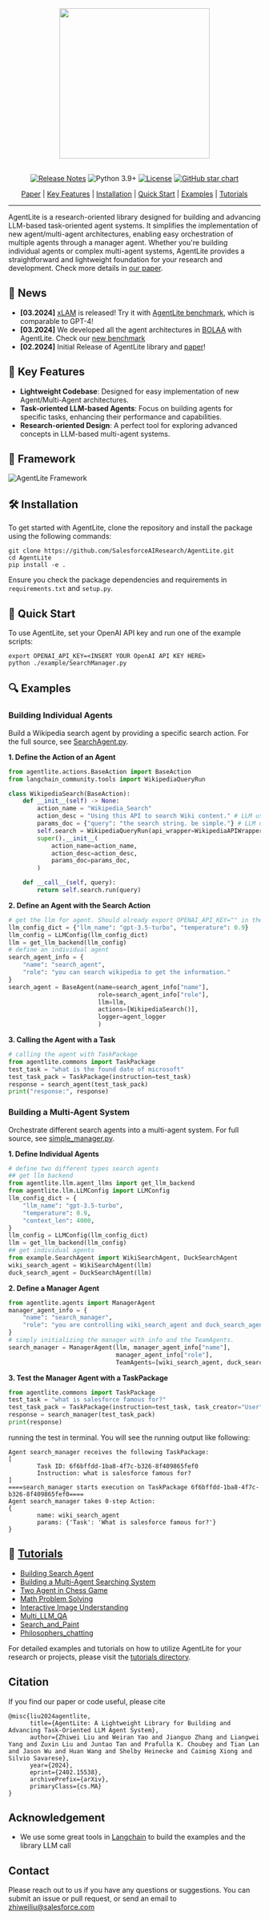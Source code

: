 <div align="center">
  <a href="https://github.com/SalesforceAIResearch/AgentLite/tree/main"><img width="300px" height="auto" src="./image/AgentLite.jpg"></a>
</div>

<br/>

<div align="center">

  [![Release Notes](https://img.shields.io/github/release/SalesforceAIResearch/AgentLite)](https://github.com/SalesforceAIResearch/AgentLite/releases)
  ![Python 3.9+](https://img.shields.io/badge/Python-3.9%2B-brightgreen.svg)
  [![License](https://img.shields.io/badge/License-Apache-green.svg)]()
  [![GitHub star chart](https://img.shields.io/github/stars/SalesforceAIResearch/AgentLite?style=social)](https://star-history.com/#SalesforceAIResearch/AgentLite)

</div>

<p align="center">
  <a href="https://arxiv.org/abs/2402.15538">Paper</a> |
  <a href="https://github.com/SalesforceAIResearch/AgentLite/tree/main?tab=readme-ov-file#-key-features">Key Features</a> |
  <a href="https://github.com/SalesforceAIResearch/AgentLite/tree/main?tab=readme-ov-file#%EF%B8%8F-installation">Installation</a> |
  <a href="https://github.com/SalesforceAIResearch/AgentLite/tree/main?tab=readme-ov-file#-quick-start">Quick Start</a> |
  <a href="https://github.com/SalesforceAIResearch/AgentLite/tree/main?tab=readme-ov-file#-examples">Examples</a> |
  <a href="https://github.com/SalesforceAIResearch/AgentLite/tree/main?tab=readme-ov-file#-tutorials">Tutorials</a>
</p>

---

AgentLite is a research-oriented library designed for building and advancing LLM-based task-oriented agent systems. It simplifies the implementation of new agent/multi-agent architectures, enabling easy orchestration of multiple agents through a manager agent. Whether you're building individual agents or complex multi-agent systems, AgentLite provides a straightforward and lightweight foundation for your research and development. Check more details in [our paper](https://arxiv.org/abs/2402.15538).

## 🎉 News
- **[03.2024]** [xLAM](https://huggingface.co/collections/Salesforce/xlam-models-65f00e2a0a63bbcd1c2dade4) is released! Try it with [AgentLite benchmark](./benchmark/), which is comparable to GPT-4!
- **[03.2024]** We developed all the agent architectures in [BOLAA](https://arxiv.org/pdf/2308.05960.pdf) with AgentLite. Check our [new benchmark](./benchmark/)
- **[02.2024]** Initial Release of AgentLite library and [paper](https://arxiv.org/abs/2402.15538)!

## 🌟 Key Features

- **Lightweight Codebase**: Designed for easy implementation of new Agent/Multi-Agent architectures.
- **Task-oriented LLM-based Agents**: Focus on building agents for specific tasks, enhancing their performance and capabilities.
- **Research-oriented Design**: A perfect tool for exploring advanced concepts in LLM-based multi-agent systems.

## 🤖 Framework
![AgentLite Framework](./image/AgentLite_Framework.jpg)


## 🛠️ Installation

To get started with AgentLite, clone the repository and install the package using the following commands:

```shell
git clone https://github.com/SalesforceAIResearch/AgentLite.git
cd AgentLite
pip install -e .
```

Ensure you check the package dependencies and requirements in `requirements.txt` and `setup.py`.

## 🚀 Quick Start

To use AgentLite, set your OpenAI API key and run one of the example scripts:

```shell
export OPENAI_API_KEY=<INSERT YOUR OpenAI API KEY HERE>
python ./example/SearchManager.py
```

## 🔍 Examples

### Building Individual Agents

Build a Wikipedia search agent by providing a specific search action. For the full source, see [SearchAgent.py](./example/SearchAgent.py).

**1. Define the Action of an Agent**

```python
from agentlite.actions.BaseAction import BaseAction
from langchain_community.tools import WikipediaQueryRun

class WikipediaSearch(BaseAction):
    def __init__(self) -> None:
        action_name = "Wikipedia_Search" 
        action_desc = "Using this API to search Wiki content." # LLM uses action_name and action_desc to understand this action
        params_doc = {"query": "the search string. be simple."} # LLM uses this params_doc to understand the parameters in self.__call__() function
        self.search = WikipediaQueryRun(api_wrapper=WikipediaAPIWrapper())
        super().__init__(
            action_name=action_name,
            action_desc=action_desc,
            params_doc=params_doc,
        )

    def __call__(self, query):
        return self.search.run(query)
```

**2. Define an Agent with the Search Action**

```python
# get the llm for agent. Should already export OPENAI_API_KEY="" in the your terminal if you use OPENAI_API.
llm_config_dict = {"llm_name": "gpt-3.5-turbo", "temperature": 0.9}
llm_config = LLMConfig(llm_config_dict)
llm = get_llm_backend(llm_config)
# define an individual agent
search_agent_info = {
    "name": "search_agent",
    "role": "you can search wikipedia to get the information."
}
search_agent = BaseAgent(name=search_agent_info["name"], 
                         role=search_agent_info["role"], 
                         llm=llm, 
                         actions=[WikipediaSearch()], 
                         logger=agent_logger
                         )
```

**3. Calling the Agent with a Task**

```python
# calling the agent with TaskPackage
from agentlite.commons import TaskPackage
test_task = "what is the found date of microsoft"
test_task_pack = TaskPackage(instruction=test_task)
response = search_agent(test_task_pack)
print("response:", response)
```

### Building a Multi-Agent System

Orchestrate different search agents into a multi-agent system. For full source, see [simple_manager.py](./example/simple_manager.py).

**1. Define Individual Agents**

```python
# define two different types search agents
## get llm backend
from agentlite.llm.agent_llms import get_llm_backend
from agentlite.llm.LLMConfig import LLMConfig
llm_config_dict = {
    "llm_name": "gpt-3.5-turbo",
    "temperature": 0.9,
    "context_len": 4000,
}
llm_config = LLMConfig(llm_config_dict)
llm = get_llm_backend(llm_config)
## get individual agents
from example.SearchAgent import WikiSearchAgent, DuckSearchAgent
wiki_search_agent = WikiSearchAgent(llm)
duck_search_agent = DuckSearchAgent(llm)
```

**2. Define a Manager Agent**

```python
from agentlite.agents import ManagerAgent
manager_agent_info = {
    "name": "search_manager",
    "role": "you are controlling wiki_search_agent and duck_search_agent to complete the search task. You should first use wiki_search_agent to complete the search task. If didn't answer the task, please try to ask duck_search_agent. You should integrate the answer from both agent to finalize the task."
}
# simply initializing the manager with info and the TeamAgents.
search_manager = ManagerAgent(llm, manager_agent_info["name"], 
                              manager_agent_info["role"],
                              TeamAgents=[wiki_search_agent, duck_search_agent])
```

**3. Test the Manager Agent with a TaskPackage**

```python
from agentlite.commons import TaskPackage
test_task = "what is salesforce famous for?"
test_task_pack = TaskPackage(instruction=test_task, task_creator="User")
response = search_manager(test_task_pack)
print(response)
```

running the test in terminal. You will see the running output like following:
```
Agent search_manager receives the following TaskPackage:
[
        Task ID: 6f6bffdd-1ba8-4f7c-b326-8f409865fef0
        Instruction: what is salesforce famous for?
]
====search_manager starts execution on TaskPackage 6f6bffdd-1ba8-4f7c-b326-8f409865fef0====
Agent search_manager takes 0-step Action:
{
        name: wiki_search_agent
        params: {'Task': 'What is salesforce famous for?'}
}
``` 

## 📘 [Tutorials](./tutorials/)

- [Building Search Agent](./tutorials/building_search_agent.ipynb)
- [Building a Multi-Agent Searching System](./tutorials/building_multi_agent_system.ipynb)
- [Two Agent in Chess Game](./tutorials/chess_game.ipynb)
- [Math Problem Solving](./tutorials/math_problem_solving.ipynb)
- [Interactive Image Understanding](./tutorials/interactive_image_understanding.ipynb)
- [Multi_LLM_QA](./tutorials/multi_LLM_QA.ipynb) 
- [Search_and_Paint](./tutorials/search_and_paint.ipynb)
- [Philosophers_chatting](./tutorials/philosophers_chatting.ipynb)

For detailed examples and tutorials on how to utilize AgentLite for your research or projects, please visit the [tutorials directory](./tutorials/).

## Citation
If you find our paper or code useful, please cite
```
@misc{liu2024agentlite,
      title={AgentLite: A Lightweight Library for Building and Advancing Task-Oriented LLM Agent System}, 
      author={Zhiwei Liu and Weiran Yao and Jianguo Zhang and Liangwei Yang and Zuxin Liu and Juntao Tan and Prafulla K. Choubey and Tian Lan and Jason Wu and Huan Wang and Shelby Heinecke and Caiming Xiong and Silvio Savarese},
      year={2024},
      eprint={2402.15538},
      archivePrefix={arXiv},
      primaryClass={cs.MA}
}
```

## Acknowledgement
- We use some great tools in [Langchain](https://github.com/langchain-ai/langchain) to build the examples and the library LLM call

## Contact
Please reach out to us if you have any questions or suggestions. You can submit an issue or pull request, or send an email to zhiweiliu@salesforce.com
